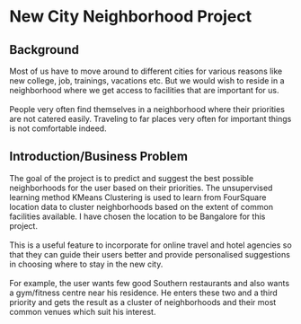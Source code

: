 <h1>New City Neighborhood Project </h1>
<h2>Background</h2>
Most of us have to move around to different cities for various reasons like new college, job, trainings, vacations etc. But we would wish to reside in a neighborhood where we get access to facilities that are important for us.<br><br> People very often find themselves in a neighborhood where their priorities are not catered easily. Traveling to far places very often for important things is not comfortable indeed.
<h2>Introduction/Business Problem</h2>
The goal of the project is to predict and suggest the best possible neighborhoods for the user based on their priorities. The unsupervised learning method KMeans Clustering is used to learn from FourSquare location data to cluster neighborhoods based on the extent of common facilities available. I have chosen the location to be Bangalore for this project.<br><br>
This is a useful feature to incorporate for online travel and hotel agencies so that they can guide their users better and provide personalised suggestions in choosing where to stay in the new city.<br><br>
For example, the user wants few good Southern restaurants and also wants a gym/fitness centre near his residence. He enters these two and a third priority and gets the result as a cluster of neighborhoods and their most common venues which suit his interest.
